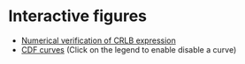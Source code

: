 # Interactive figures

- [Numerical verification of CRLB expression](ellipses.html)
- [CDF curves](auto_placement.html) (Click on the legend to enable disable a curve)

